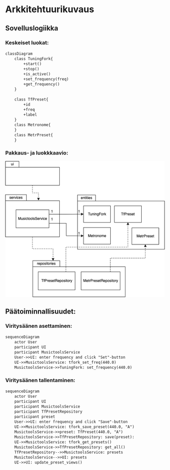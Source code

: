# Arkkitehtuurikuvaus

## Sovelluslogiikka

### Keskeiset luokat:
```mermaid
classDiagram
    class TuningFork{   
        +start()
        +stop()
        +is_active()
        +set_frequency(freq)
        +get_frequency()
    }
    
    class TfPreset{
        +id
        +freq
        +label
    }
    class Metronome{
    }
    class MetrPreset{
    }    
```
### Pakkaus- ja luokkkaavio:
![Sovelluksen pakkaus- ja luokkarakenne](./kuvat/musictools_pakkaus_luokat.png)


## Päätoiminnallisuudet:

### Viritysäänen asettaminen:
```mermaid
sequenceDiagram
    actor User
    participant UI
    participant MusictoolsService
    User->>UI: enter frequency and click "Set"-button
    UI->>MusictoolsService: tfork_set_freq(440.0)
    MusictoolsService->>TuningFork: set_frequency(440.0)
```

### Viritysäänen tallentaminen:
```mermaid
sequenceDiagram
    actor User
    participant UI
    participant MusictoolsService
    participant TfPresetRepository
    participant preset
    User->>UI: enter frequency and click "Save"-button
    UI->>MusictoolsService: tfork_save_preset(440.0, "A")
    MusictoolsService->>preset: TfPreset(440.0, "A")
    MusictoolsService->>TfPresetRepository: save(preset):
    UI->>MusictoolsService: tfork_get_presets()
    MusictoolsService->>TfPresetRepository: get_all()
    TfPresetRepository-->>MusictoolsService: presets
    MusictoolsService-->>UI: presets
    UI->>UI: update_preset_views()
```
